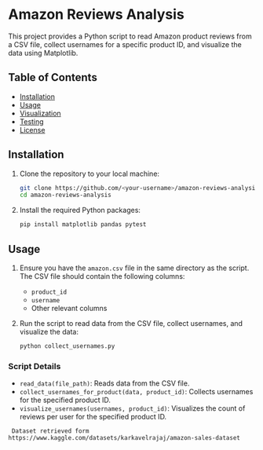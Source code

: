 # Amazon Reviews Analysis

This project provides a Python script to read Amazon product reviews from a CSV file, collect usernames for a specific product ID, and visualize the data using Matplotlib.

## Table of Contents

- [Installation](#installation)
- [Usage](#usage)
- [Visualization](#visualization)
- [Testing](#testing)
- [License](#license)

## Installation

1. Clone the repository to your local machine:
    ```bash
    git clone https://github.com/<your-username>/amazon-reviews-analysis.git
    cd amazon-reviews-analysis
    ```

2. Install the required Python packages:
    ```bash
    pip install matplotlib pandas pytest
    ```

## Usage

1. Ensure you have the `amazon.csv` file in the same directory as the script. The CSV file should contain the following columns:
    - `product_id`
    - `username`
    - Other relevant columns

2. Run the script to read data from the CSV file, collect usernames, and visualize the data:
    ```bash
    python collect_usernames.py
    ```

### Script Details

- `read_data(file_path)`: Reads data from the CSV file.
- `collect_usernames_for_product(data, product_id)`: Collects usernames for the specified product ID.
- `visualize_usernames(usernames, product_id)`: Visualizes the count of reviews per user for the specified product ID.


` Dataset retrieved form https://www.kaggle.com/datasets/karkavelrajaj/amazon-sales-dataset`